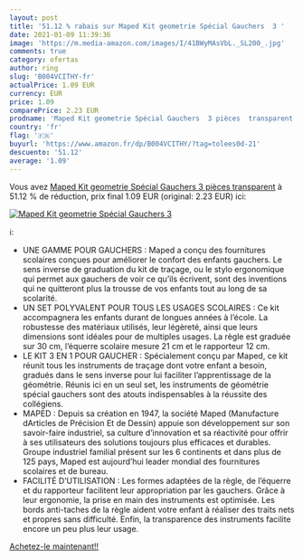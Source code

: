 ```yaml
---
layout: post
title: '51.12 % rabais sur Maped Kit geometrie Spécial Gauchers  3 '
date: 2021-01-09 11:39:36
image: 'https://m.media-amazon.com/images/I/41BWyMAsVbL._SL200_.jpg'
comments: true
category: ofertas
author: ring
slug: 'B004VCITHY-fr'
actualPrice: 1.09 EUR
currency: EUR
price: 1.09
comparePrice: 2.23 EUR
prodname: 'Maped Kit geometrie Spécial Gauchers  3 pièces  transparent'
country: 'fr'
flag: '🇫🇷'
buyurl: 'https://www.amazon.fr/dp/B004VCITHY/?tag=tolees0d-21'
descuento: '51.12'
average: '1.09'
---
```


Vous avez [Maped Kit geometrie Spécial Gauchers  3 pièces  transparent](https://www.amazon.fr/dp/B004VCITHY/?tag=tolees0d-21)  à  51.12 % de réduction, prix final  1.09 EUR (original: 2.23 EUR) ici:

[![Maped Kit geometrie Spécial Gauchers  3 ](https://m.media-amazon.com/images/I/41BWyMAsVbL._SL200_.jpg)](https://www.amazon.fr/dp/B004VCITHY/?tag=tolees0d-21)

ℹ️:

- UNE GAMME POUR GAUCHERS : Maped a conçu des fournitures scolaires conçues pour améliorer le confort des enfants gauchers. Le sens inverse de graduation du kit de traçage, ou le stylo ergonomique qui permet aux gauchers de voir ce qu’ils écrivent, sont des inventions qui ne quitteront plus la trousse de vos enfants tout au long de sa scolarité.
- UN SET POLYVALENT POUR TOUS LES USAGES SCOLAIRES : Ce kit accompagnera les enfants durant de longues années à l’école. La robustesse des matériaux utilisés, leur légèreté, ainsi que leurs dimensions sont idéales pour de multiples usages. La règle est graduée sur 30 cm, l’équerre scolaire mesure 21 cm et le rapporteur 12 cm.
- LE KIT 3 EN 1 POUR GAUCHER : Spécialement conçu par Maped, ce kit réunit tous les instruments de traçage dont votre enfant a besoin, gradués dans le sens inverse pour lui faciliter l’apprentissage de la géométrie. Réunis ici en un seul set, les instruments de géométrie spécial gauchers sont des atouts indispensables à la réussite des collégiens.
- MAPED : Depuis sa création en 1947, la société Maped (Manufacture dArticles de Précision Et de Dessin) appuie son développement sur son savoir-faire industriel, sa culture d’innovation et sa réactivité pour offrir à ses utilisateurs des solutions toujours plus efficaces et durables. Groupe industriel familial présent sur les 6 continents et dans plus de 125 pays, Maped est aujourd’hui leader mondial des fournitures scolaires et de bureau.
- FACILITÉ D’UTILISATION : Les formes adaptées de la règle, de l’équerre et du rapporteur facilitent leur appropriation par les gauchers. Grâce à leur ergonomie, la prise en main des instruments est optimisée. Les bords anti-taches de la règle aident votre enfant à réaliser des traits nets et propres sans difficulté. Enfin, la transparence des instruments facilite encore un peu plus leur usage.

[Achetez-le maintenant!!](https://www.amazon.fr/dp/B004VCITHY/?tag=tolees0d-21)

